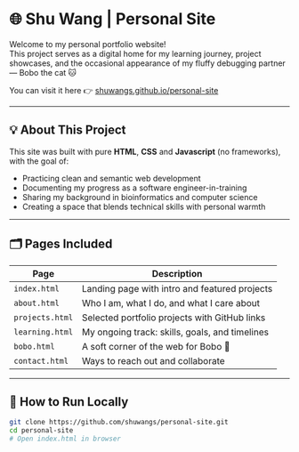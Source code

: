 # 🌐 Shu Wang | Personal Site

Welcome to my personal portfolio website!  
This project serves as a digital home for my learning journey, project showcases, and the occasional appearance of my fluffy debugging partner — Bobo the cat 🐱

You can visit it here 👉 [shuwangs.github.io/personal-site](https://shuwangs.github.io/personal-site/)

---

## 💡 About This Project

This site was built with pure **HTML**, **CSS** and **Javascript** (no frameworks), with the goal of:
- Practicing clean and semantic web development
- Documenting my progress as a software engineer-in-training
- Sharing my background in bioinformatics and computer science
- Creating a space that blends technical skills with personal warmth

---

## 🗂️ Pages Included

| Page         | Description |
|--------------|-------------|
| `index.html` | Landing page with intro and featured projects |
| `about.html` | Who I am, what I do, and what I care about |
| `projects.html` | Selected portfolio projects with GitHub links |
| `learning.html` | My ongoing track: skills, goals, and timelines |
| `bobo.html`  | A soft corner of the web for Bobo 🐾 |
| `contact.html` | Ways to reach out and collaborate |

---

## 🚀 How to Run Locally

```bash
git clone https://github.com/shuwangs/personal-site.git
cd personal-site
# Open index.html in browser
